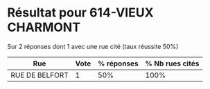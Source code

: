 # Résultat pour 614-VIEUX CHARMONT

Sur 2 réponses dont 1 avec une rue cité (taux réussite 50%)

| Rue | Vote | % réponses | % Nb rues cités|
|-----|------|------------|----------------|
| RUE DE BELFORT | 1 | 50% | 100%|
